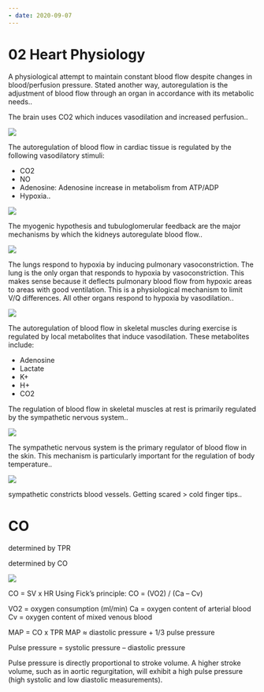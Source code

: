 ```yaml
---
- date: 2020-09-07
---
```


# 02 Heart Physiology

<!-- Autoregulation is -->

A physiological attempt to maintain constant blood flow despite changes in blood/perfusion pressure. Stated another way, autoregulation is the adjustment of blood flow through an organ in accordance with its metabolic needs..

<!-- Brain autoregulation -->

The brain uses CO2 which induces vasodilation and increased perfusion..

![](https://photos.thisispiggy.com/file/wikiFiles/NgHyCAS.jpg)

<!-- Heart autoregulation -->

The autoregulation of blood flow in cardiac tissue is regulated by the following vasodilatory stimuli:

- CO2
- NO
- Adenosine: Adenosine increase in metabolism from ATP/ADP
- Hypoxia..

![](https://photos.thisispiggy.com/file/wikiFiles/NgHyCAS.jpg)

<!-- Kidney autoregulation -->

The myogenic hypothesis and tubuloglomerular feedback are the major mechanisms by which the kidneys autoregulate blood flow..

![](https://photos.thisispiggy.com/file/wikiFiles/NgHyCAS.jpg)

<!-- Lung autoregulation -->

The lungs respond to hypoxia by inducing pulmonary vasoconstriction. The lung is the only organ that responds to hypoxia by vasoconstriction. This makes sense because it deflects pulmonary blood flow from hypoxic areas to areas with good ventilation. This is a physiological mechanism to limit V/Q differences. All other organs respond to hypoxia by vasodilation..

![](https://photos.thisispiggy.com/file/wikiFiles/NgHyCAS.jpg)

<!-- Skeletal muscle autoregulation during rest and exercise -->

The autoregulation of blood flow in skeletal muscles during exercise is regulated by local metabolites that induce vasodilation. These metabolites include:

- Adenosine
- Lactate
- K+
- H+
- CO2

The regulation of blood flow in skeletal muscles at rest is primarily regulated by the sympathetic nervous system..

![](https://photos.thisispiggy.com/file/wikiFiles/NgHyCAS.jpg)

<!-- Skin autoregulation -->

The sympathetic nervous system is the primary regulator of blood flow in the skin. This mechanism is particularly important for the regulation of body temperature..

![](https://photos.thisispiggy.com/file/wikiFiles/NgHyCAS.jpg)

sympathetic constricts blood vessels.
Getting scared > cold finger tips..

# CO

<!-- diastolic pressure determined by -->

determined by TPR

<!-- systolic pressure determined by -->

determined by CO

<!-- Mehdi blood pressure determinations -->

![](https://photos.thisispiggy.com/file/wikiFiles/LvjChsn.jpg)

<!-- CO 2 equations -->

CO = SV x HR
Using Fick’s principle: CO = (VO2) / (Ca – Cv)

VO2 = oxygen consumption (ml/min)
Ca = oxygen content of arterial blood
Cv = oxygen content of mixed venous blood

<!-- Mean arterial pressure 2 equations -->

MAP = CO x TPR
MAP ≈ diastolic pressure + 1/3 pulse pressure

Pulse pressure = systolic pressure – diastolic pressure

<!-- Pulse pressure and SV -->

Pulse pressure is directly proportional to stroke volume. A higher stroke volume, such as in aortic regurgitation, will exhibit a high pulse pressure (high systolic and low diastolic measurements).

